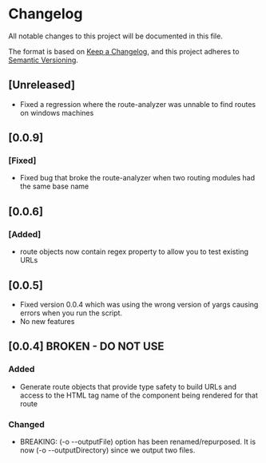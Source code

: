 # Changelog

All notable changes to this project will be documented in this file.

The format is based on [Keep a Changelog](https://keepachangelog.com/en/1.0.0/),
and this project adheres to [Semantic Versioning](https://semver.org/spec/v2.0.0.html).

## [Unreleased]
- Fixed a regression where the route-analyzer was unnable to find routes on windows machines

## [0.0.9]
### [Fixed]
- Fixed bug that broke the route-analyzer when two routing modules had the same base name

## [0.0.6]
### [Added]
- route objects now contain regex property to allow you to test existing URLs

## [0.0.5]
- Fixed version 0.0.4 which was using the wrong version of yargs causing errors when you
  run the script.
- No new features

## [0.0.4] BROKEN - DO NOT USE

### Added
 - Generate route objects that provide type safety to build URLs and access to the HTML tag name
   of the component being rendered for that route

### Changed
  - BREAKING: (-o  --outputFile) option has been renamed/repurposed. It is now (-o --outputDirectory)
    since we output two files.


